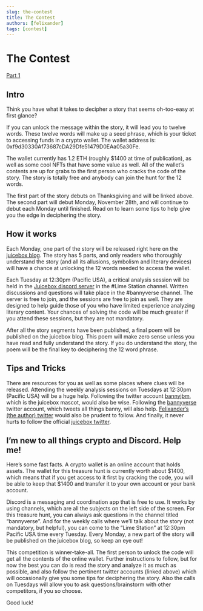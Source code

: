 ```yaml
---
slug: the-contest
title: The Contest
authors: [felixander]
tags: [contest]
---
```


# The Contest

[Part 1](https://info.juicebox.money/blog/the-contest-part-1)

## Intro

Think you have what it takes to decipher a story that seems oh-too-easy at first glance?

If you can unlock the message within the story, it will lead you to twelve words. These twelve words will make up a seed phrase, which is your ticket to accessing funds in a crypto wallet. The wallet address is: 0xf9d30330Af73687cDA29Dfe51479D0EAa05a30Fe.

The wallet currently has 1.2 ETH (roughly $1400 at time of publication), as well as some cool NFTs that have some value as well. All of the wallet’s contents are up for grabs to the first person who cracks the code of the story. The story is totally free and anybody can join the hunt for the 12 words.

The first part of the story debuts on Thanksgiving and will be linked above. The second part will debut Monday, November 28th, and will continue to debut each Monday until finished. Read on to learn some tips to help give you the edge in deciphering the story.

## How it works

Each Monday, one part of the story will be released right here on the [juicebox blog](https://info.juicebox.money/blog). The story has 5 parts, and only readers who thoroughly understand the story (and all its allusions, symbolism and literary devices) will have a chance at unlocking the 12 words needed to access the wallet.

Each Tuesday at 12:30pm (Pacific USA), a critical analysis session will be held in the [Juicebox discord server](https://discord.gg/juicebox) in the #Lime Station channel. Written discussions and questions will take place in the #bannyverse channel. The server is free to join, and the sessions are free to join as well. They are designed to help guide those of you who have limited experience analyzing literary content. Your chances of solving the code will be much greater if you attend these sessions, but they are not mandatory.

After all the story segments have been published, a final poem will be published on the juicebox blog. This poem will make zero sense unless you have read and fully understand the story. If you do understand the story, the poem will be the final key to deciphering the 12 word phrase.

## Tips and Tricks

There are resources for you as well as some places where clues will be released. Attending the weekly analysis sessions on Tuesdays at 12:30pm (Pacific USA) will be a huge help. Following the twitter account [bannyjbm](http://twitter.com/bannyjbm), which is the juicebox mascot, would also be wise. Following the [bannyverse](http://twitter.com/bannyverse) twitter account, which tweets all things banny, will also help. [Felixander’s (the author) twitter](http://twitter.com/realfelixander) would also be prudent to follow. And finally, it never hurts to follow the official [juicebox twitter](http://twitter.com/juiceboxETH).

## I’m new to all things crypto and Discord. Help me!

Here’s some fast facts. A crypto wallet is an online account that holds assets. The wallet for this treasure hunt is currently worth about $1400, which means that if you get access to it first by cracking the code, you will be able to keep that $1400 and transfer it to your own account or your bank account.

Discord is a messaging and coordination app that is free to use. It works by using channels, which are all the subjects on the left side of the screen. For this treasure hunt, you can always ask questions in the channel titled “bannyverse”. And for the weekly calls where we’ll talk about the story (not mandatory, but helpful), you can come to the “Lime Station” at 12:30pm Pacific USA time every Tuesday. Every Monday, a new part of the story will be published on the juicebox blog, so keep an eye out!

This competition is winner-take-all. The first person to unlock the code will get all the contents of the online wallet. Further instructions to follow, but for now the best you can do is read the story and analyze it as much as possible, and also follow the pertinent twitter accounts (linked above) which will occasionally give you some tips for deciphering the story. Also the calls on Tuesdays will allow you to ask questions/brainstorm with other competitors, if you so choose.

Good luck!
